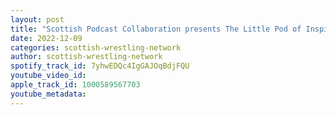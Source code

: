 ```yaml
---
layout: post
title: "Scottish Podcast Collaboration presents The Little Pod of Inspiration"
date: 2022-12-09
categories: scottish-wrestling-network
author: scottish-wrestling-network
spotify_track_id: 7yhwEDQc4IgGAJOqBdjFQU
youtube_video_id: 
apple_track_id: 1000589567703
youtube_metadata: 
---
```

